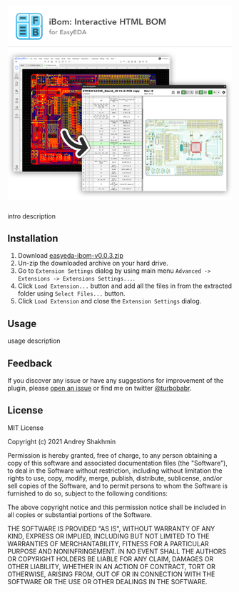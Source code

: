 ![Hero](docs/ibom-github-hero.png?raw=true "Logo")
===========

intro description

## Installation

1. Download [easyeda-ibom-v0.0.3.zip](https://github.com/turbobabr/easyeda-ibom-extension/releases/download/v0.0.3/easyeda-ibom-v0.0.3.zip)
2. Un-zip the downloaded archive on your hard drive.
3. Go to `Extension Settings` dialog by using main menu `Advanced -> Extensions -> Extensions Settings...`.
4. Click `Load Extension...` button and add all the files in from the extracted folder using `Select Files...` button. 
5. Click `Load Extension` and close the `Extension Settings` dialog.

## Usage

usage description

## Feedback

If you discover  any issue or have any suggestions for improvement of the plugin, please [open an issue](https://github.com/turbobabr/easyeda-ibom-extension/issues) or find me on twitter [@turbobabr](http://twitter.com/turbobabr).

## License

MIT License

Copyright (c) 2021 Andrey Shakhmin

Permission is hereby granted, free of charge, to any person obtaining a copy
of this software and associated documentation files (the "Software"), to deal
in the Software without restriction, including without limitation the rights
to use, copy, modify, merge, publish, distribute, sublicense, and/or sell
copies of the Software, and to permit persons to whom the Software is
furnished to do so, subject to the following conditions:

The above copyright notice and this permission notice shall be included in all
copies or substantial portions of the Software.

THE SOFTWARE IS PROVIDED "AS IS", WITHOUT WARRANTY OF ANY KIND, EXPRESS OR
IMPLIED, INCLUDING BUT NOT LIMITED TO THE WARRANTIES OF MERCHANTABILITY,
FITNESS FOR A PARTICULAR PURPOSE AND NONINFRINGEMENT. IN NO EVENT SHALL THE
AUTHORS OR COPYRIGHT HOLDERS BE LIABLE FOR ANY CLAIM, DAMAGES OR OTHER
LIABILITY, WHETHER IN AN ACTION OF CONTRACT, TORT OR OTHERWISE, ARISING FROM,
OUT OF OR IN CONNECTION WITH THE SOFTWARE OR THE USE OR OTHER DEALINGS IN THE
SOFTWARE.
